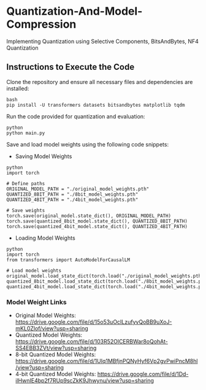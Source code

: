 # Quantization-And-Model-Compression
Implementing Quantization using Selective Components, BitsAndBytes, NF4 Quantization

## Instructions to Execute the Code
Clone the repository and ensure all necessary files and dependencies are installed:
```
bash
pip install -U transformers datasets bitsandbytes matplotlib tqdm
```
Run the code provided for quantization and evaluation:
```
python
python main.py
```
Save and load model weights using the following code snippets:

- Saving Model Weights
```
python
import torch

# Define paths
ORIGINAL_MODEL_PATH = "./original_model_weights.pth"
QUANTIZED_8BIT_PATH = "./8bit_model_weights.pth"
QUANTIZED_4BIT_PATH = "./4bit_model_weights.pth"

# Save weights
torch.save(original_model.state_dict(), ORIGINAL_MODEL_PATH)
torch.save(quantized_8bit_model.state_dict(), QUANTIZED_8BIT_PATH)
torch.save(quantized_4bit_model.state_dict(), QUANTIZED_4BIT_PATH)
```

- Loading Model Weights
```
python
import torch
from transformers import AutoModelForCausalLM

# Load model weights
original_model.load_state_dict(torch.load("./original_model_weights.pth"))
quantized_8bit_model.load_state_dict(torch.load("./8bit_model_weights.pth"))
quantized_4bit_model.load_state_dict(torch.load("./4bit_model_weights.pth"))
```

### Model Weight Links
- Original Model Weights: https://drive.google.com/file/d/15o53uOcILzufyvQoBB9uXoJ-mKL0Zlof/view?usp=sharing
- Quantized Model Weights: https://drive.google.com/file/d/103R52OlCERBWar8oQohAt-SS4EBB3ZVt/view?usp=sharing
- 8-bit Quantized Model Weights: https://drive.google.com/file/d/1UIq1MBfjnPQNyHyf6Vp2gvPwiPncM8hl/view?usp=sharing
- 4-bit Quantized Model Weights: https://drive.google.com/file/d/1Dd-ilHwnIE4bp2f7RUp9scZkK9Jhwynu/view?usp=sharing
